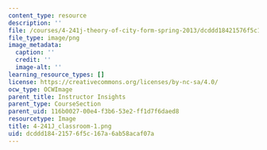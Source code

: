 ```yaml
---
content_type: resource
description: ''
file: /courses/4-241j-theory-of-city-form-spring-2013/dcddd18421576f5c167a6ab58acaf07a_4-241J_classroom-1.png
file_type: image/png
image_metadata:
  caption: ''
  credit: ''
  image-alt: ''
learning_resource_types: []
license: https://creativecommons.org/licenses/by-nc-sa/4.0/
ocw_type: OCWImage
parent_title: Instructor Insights
parent_type: CourseSection
parent_uid: 116b0027-00e4-f3b6-53e2-ff1d7f6daed8
resourcetype: Image
title: 4-241J_classroom-1.png
uid: dcddd184-2157-6f5c-167a-6ab58acaf07a
---
```

